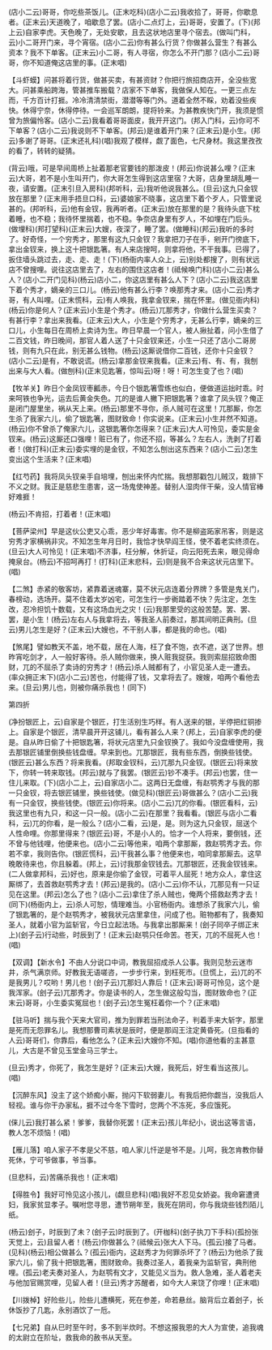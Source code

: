 <!-- { "loadSidebar": true } -->
(店小二云)哥哥，你吃些茶饭儿。(正末吃科)(店小二云)我收拾了，哥哥，你歇息者。(正末云)天道晚了，咱歇息了罢。(店小二点灯上，云)哥哥，安置了。(下)(邦上云)自家李虎。天色晚了，无处安歇，且去这状地店里寻个宿去。(做叫门科，云)小二哥开门来，寻个宵宿。(店小二云)你有甚么行货？你做甚么营生？有甚么资本？我不下单客。(正末云)小二哥，有人寻宿，你怎么不开门那？(店小二云)哥哥，你不知道俺这店里的事。(正末唱)

【斗虾蟆】问甚将着行货，做甚买卖，有甚资财？你把行旅招商店开，全没些宽大。问甚乘船跨海，管甚推车搬载？店家不下单客，我做保人知在。一更三点左而，千方百计打捱。冷冷清清禁街，潜潜等等门外。道着全然不睬，劝着没些疾快。休得宁奈，休得停待。一会巡军朗朗，提将铃来。为甚教疾快门开，我须是惯曾为旅偏怜客。(店小二云)我看着哥哥面皮，我开开这门。(邦入门科，云)你可不下单客？(店小二云)我说则不下单客。(邦云)是谁着开门来？(正末云)是小生。(邦云)多谢了哥哥。(正末还礼科)(唱)我观了模样，觑了面色，七尺身材。我这里孜孜的看了，转转的疑猜。

(背云)哦，可是早间周桥上扯着那老官要钱的那泼皮！(邦云)你说甚么哩？(正末云)大哥，若不是小生叫开门，你大哥怎生得到这店里宿？大哥，店身里胡乱睡一夜，请安置。(正末引旦入房科)(邦听科，云)我听他说我甚么。(旦云)这九只金钗放在那里？(正末用手捂旦口科，云)婆娘家不晓事，这店里下着个歹人，只管里说甚的。(邦听科，云)他有金钗，我再听者。(正末云)放在那里的是？我待头底下枕着睡，也不稳；我待怀里揣着，也不稳。争奈店身里有歹人，不如埋在门后头。(做埋科)(邦打望科)(正末云)大嫂，夜深了，睡了罢。(做睡科)(邦云)我听的多时了。好奇怪，一个穷秀才，那里有这九只金钗？我拿把刀子在手，剜开门徬底下，拿出金钗来，换上这十把银匙箸。有人来店搜呵，则拿将他，不干我事。已得了，扳住墙头跳过去，走、走、走！(下)(杨衙内率人众上，云)别处都搜了，则有状远店不曾搜哩。说往这店里去了，左右的围住这店者！(祗候唤门科)(店小二云)甚么人？(店小二开门见科)(杨云)店小二，你这店里有甚么人下？(店小二云)我这店里下着个秀才，嫡亲的三口儿。(杨云)他有甚么行李？唤那秀才来。(店小二云)秀才哥，有人叫哩。(正末慌科，云)有人唤我，我拿金钗来，揣在怀里。(做见衙内科)(杨云)你是何人？(正末云)小生是个秀才。(杨云)兀那秀才，你做什么营生买卖？有甚行李？拿出来我看。(正末云)大人，小生是个穷秀才，无甚么行李，嫡亲的三口儿，小生每日在周桥上卖诗为生。昨日早晨一个官人，被人揪扯着，问小生借了二百文钱，昨日晚间，那官人着人送了十只金钗来还，小生一只还了店小二哥房钱，则有九只在此，别无甚么钱物。(杨云)这厮说借你二百钱，还你十只金钗？(店小二云)是有，不敢说谎。(杨云)拿那金钗来我看。(正末云)有、有、有，我刨出来与大人看。(做刨科)(正末见匙箸，惊叫云)呀！呀！可怎生变了也？(唱)

【牧羊关】昨日个金凤钗枣瓤赤，今日个银匙箸雪练也似白，便做道运拙时乖。时来呵铁也争光，运去后黄金失色。兀的是谁人撇下把银匙箸？谁拿了凤头钗？俺正是闭门屋里坐，祸从天上来。(杨云)那里不寻你，杀人贼可在这里！兀那厮，你怎生杀了我家六儿，偷了银匙箸，图财致命！你实说来。(正末云)小生并然不知道。(杨云)你不曾杀了俺家六儿，这银匙箸你怎得来？(正末云)大人可怜见，委实是金钗来。(杨云)这厮还口强哩！赃已有了，你还不招，等甚么？左右人，洗剥了打着者！(做打科)(正末云)委实埋的是金钗，不知怎么刨出这东西来？(店小二云)怎生变出这个生活来？(正末唱)

【红芍药】我将凤头钗亲手自培埋，刨出来怀内忙揣。我想那戳包儿贼汉，栽排下不义之财。我正是慈悲生患害，这一场鬼使神差。替别人湿肉伴干柴，没人情官棒好难捱！

(杨云)不肯招，打着者！(正末唱)

【菩萨梁州】早是这伙公吏又心乖，恶少年好毒害。你不是柳盗跖家吊客，则是这穷秀才家横祸非灾。不知怎生年月日时，我恰才快早阎王怪，使不着老实终须在。(旦云)大人可怜见！(正末唱)不济事，枉分解，休折证，向云阳死去来，眼见得命掩泉台。(杨云)不招呵再打！(打科)(正末悲科，云)则是我不合来这状元店里下。(唱)

【二煞】赤紧的敬客坊，紧靠着迷魂寨，莫不状元店连着分界牌？多管是鬼关门，春榜动，选场开。莫不住着太岁凶宅，可怎生行一步衠踏着不快？先注定，怎生改，忍冷担饥十数载，又有这场血光之灾！(云)我那里受的这般苦楚。罢、罢、罢，是小生！(杨云)左右人与我拿将去，等我圣人前奏过，那其间明正典刑。(旦云)男儿怎生是好？(正末云)大嫂也，不干别人事，都是我的命也。(唱)

【煞尾】譬如教天不盖，地不载，居在人海，枉了食不饱，衣不遮，送了世界。想昨宵吃剑才，人一般好客待。杀人贼你做来，换人赃我捉获。我则索屈招致命图财，兀的不屈杀了卖诗的穷秀才！(杨云)杀人贼都有了，小官见圣人走一遭去。(率众拥正末下)(店小二云)苦也，付能得了钱，又拿将去了。嫂嫂，咱两个看他去来。(旦云)男儿也，则被你痛杀我也！(同下)

第四折

(净扮银匠上，云)自家是个银匠，打生活别生巧样。有人送来的银，半停把红铜掺上。自家是个银匠，清早晨开开这铺儿，看有甚么人来？(邦上，云)自家李虎的便是。自从昨日偷了十把银匙箸，将状元店里九只金钗换了。我如今没盘缠使用，我去那银匠铺里倒换些钱盘缠。早来到也。兀那银匠，我有些东西，倒换些钱使。(银匠云)甚么东西？将来我看。(邦取金钗科，云)兀那九只金钗。(银匠云)将来放下，你转一转来取钱。(邦云)就与了我罢。(银匠云)钞不凑手。(邦云)也罢，住一住儿来取。(下)(店小二上，云)自家店小二。这两日无盘缠，有赵鹗秀才与我的那一只金钗，将去银匠铺里，换些钱使。(做见科)(银匠云)哥做甚么？(店小二云)我有一只金钗，换些钱使。(银匠云)你将来。(店小二云)兀的你看。(银匠看科，云)我这里也有九只，和这一只一般。(店小二云)在那里？我看看。(银匠与店小二看科，云)兀的你看，是一般么？(店小二看，云)是，是。则为这九只金钗，屈送个人性命哩。你那里得来？(银匠云)哥，不是小人的。恰才一个人将来，要倒钱，还不曾与他钱哩，他便来也。(店小二云)等他来，咱两个拿那厮，救赵鹗秀才去。你若不拿，我则告你。(银匠慌科，云)干我甚么事？他便来也，咱同拿那厮去。这早晚敢待来也，你且躲着。(邦上，云)讨我那金钗钱去。兀那银匠，还我金钗钱来。(二人做拿邦科，云)好也，原来是你偷了金钗，可着平人屈死！地方众人，拿住这厮绑了，去首救赵鹗秀才去！(邦云)是我的。(店小二云)你不认，兀那见有一只证见在这里。(邦云)怎么了也？(店小二云)拿住了杀人贼也，俺两个搭救赵秀才去！(同下)(杨衙内上，云)杀人可恕，情理难当。小官杨衙内。谁想杀了我家六儿，偷了银匙箸的，是个赵鹗秀才，被我状元店里拿住，问成了也。赃物都有了，我奏知圣人，就着小官为监斩官，今日立起法场。与我拿出那厮来！(刽子同卒子绑正末上)(刽子云)行动些，时辰到了！(正末云)赵鹗只任命苦。苍天，兀的不屈死人也！(唱)

【双调】【新水令】不由人分说口中词，教我屈招成杀人公事。我则见愁云迷市井，杀气满京师。好教我无语嗟咨，一步步行来，到枉死市。(旦慌上，云)兀的不是我男儿？哎哟！男儿也！(刽子云)兀那妇人靠后！(正末云)哥哥可怜见，这个是我浑家。(刽子云)兀那秀才。你是读书的人，怎生做这般勾当，图财致命也？(正末云)哥哥，小生委实冤屈也！(刽子云)怎生冤枉着你一个？(正末唱)

【驻马听】揣与我个天来大官司，推为到罪若当刑法命子，判着手来大斩字，那里是死而无怨罪名儿。我想那曹司素状是辰时，便是那阎王注定黄昏死。(旦指看的人云)哥哥们，你靠后，看他怎么？(正末云)大嫂你不知。(唱)你道他看的主甚意儿，大古是不曾见玉堂金马三学士。

(旦云)秀才，你死了，我怎生是好？(正末云)大嫂，我死后，好生看当这孩儿。(唱)

【沉醉东风】没主了这个娇痴小厮，抛闪下软弱妻儿。有我后把你觑当，没我后人轻视。谁与你干办家私，捱不过今冬下雪时，您两个不冻死，多应饿死。

(俫儿云)我打甚么紧！爹爹，我替你死罢！(正末云)孩儿年纪小，说出这等言语，教人怎不烦恼！(唱)

【雁儿落】咱人家子不孝是父不慈，咱人家儿忏逆是爷不是。儿呵，我怎肯教你替死休，宁可爷做事，爷当事。

(旦悲科，云)苦痛杀我也！(正末唱)

【得胜令】我好可怜见这小孩儿，(觑旦悲科)(唱)我好不忍见女娇姿。我命窘遭贤妇，我家贫显孝子。嘱咐您寻思，遭节朔年至，我死在阴司，你与我烧些钱烈陌儿纸。

(杨云)刽子，时辰到了未？(刽子云)时辰到了。(开枷科)(刽子执刀下手科)(孤扮张天觉上，云)且留人者！(杨云)你做甚么？(祗候云)张大人下马。(孤云)接了马者。(见科)(杨云)相公做甚么？(孤云)衙内，这赵秀才为何罪杀坏了？(杨云)为他杀了我家六儿，偷了我十把银匙箸，图财致命。我奏过圣人，着我亲为监斩官，典刑他哩。(孤云)老夫奏对圣人，为赵鹗有文才，又能见义当为。救人急难，圣人着老夫与他加官赐赏哩，见留人者！(旦云)秀才苏醒者，如今大人来饶了你哩！(正末唱)

【川拨棹】好险些儿，险些儿遭横死，死在参差，命若悬丝。脑背后立着刽子，长休饭抄了几匙，永别酒饮了一卮。

【七兄弟】自从巳时至午时，多不到半炊时。不想这报我恩的大人为宣使，追我魂的太尉立在阶址，救我命的赦书从天至。

